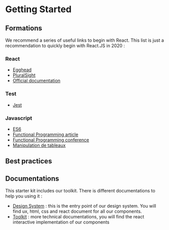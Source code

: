 # Getting Started

## Formations

We recommend a series of useful links to begin with React. This list is just a recommendation to quickly begin with React.JS in 2020 :

### React

- [Egghead](https://egghead.io/courses/the-beginner-s-guide-to-react)
- [PluralSight](https://app.pluralsight.com/course-player?clipId=b3d485fa-d74e-4ce0-8b6b-4632fe6abcc1)
- [Official documentation](https://fr.reactjs.org/tutorial/tutorial.html)

### Test

- [Jest](https://www.grafikart.fr/tutoriels/jest-test-framework-1202)

### Javascript

- [ES6](https://www.grafikart.fr/tutoriels/ecmascript-2015-757)
- [Functional Programming article](https://medium.com/javascript-scene/master-the-javascript-interview-what-is-functional-programming-7f218c68b3a0)
- [Functional Programming conference](https://js-developer-you-should-know-it.netlify.com/)
- [Manipulation de tableaux](https://medium.com/@johnathan2693/javascript-une-bo%C3%AEte-%C3%A0-outils-pour-manipuler-les-tableaux-b1efeef9b43)

## Best practices

## Documentations

This starter kit includes our toolkit. There is different documentations to help you using it :

- [Design System](https://axaguildev.github.io/react-toolkit/latest/design/) : this is the entry point of our design system. You will find ux, html, css and react document for all our components.
- [Toolkit](https://github.com/AxaGuilDEv/react-toolkit) : more technical documentations, you will find the react interactive implementation of our components
